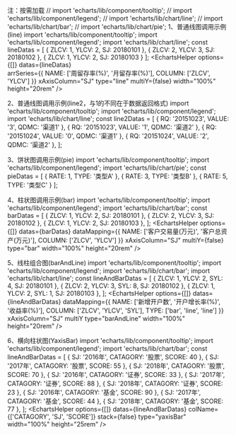 注：按需加载
// import 'echarts/lib/component/tooltip';
// import 'echarts/lib/component/legend';
// import 'echarts/lib/chart/line';
// import 'echarts/lib/chart/bar';
// import 'echarts/lib/chart/pie';
1、普通线图调用示例(line)
 import 'echarts/lib/component/tooltip';
 import 'echarts/lib/component/legend';
 import 'echarts/lib/chart/line';
  const lineDatas = [
        { ZLCV: 1, YLCV: 2, SJ: 20180101 }, 
        { ZLCV: 2, YLCV: 3, SJ: 20180102 }, 
        { ZLCV: 1, YLCV: 2, SJ: 20180103 }
      ];
  <EchartsHelper
            options={[]}
            datas={lineDatas}   
            arrSeries={{ NAME: ['周留存率(%)', '月留存率(%)'], COLUMN: ['ZLCV', 'YLCV'] }} 
            xAxisColumn="SJ" 
            type="line" 
            multiY={false}
            width="100%"  
            height="20rem"
          />

2、普通线图调用示例(line2，与1的不同在于数据返回格式)
 import 'echarts/lib/component/tooltip';
 import 'echarts/lib/component/legend';
 import 'echarts/lib/chart/line';
 const line2Datas = [
    { RQ: '20151023', VALUE: '3', QDMC: '渠道1' },
    { RQ: '20151023', VALUE: '1', QDMC: '渠道2' },
    { RQ: '20151024', VALUE: '0', QDMC: '渠道1' },
    { RQ: '20151024', VALUE: '2', QDMC: '渠道2' },
  ];
  <EchartsHelper
            options={[]}
            datas={line2Datas}
            valueColumn="VALUE"
            legendColumn="QDMC"
            xAxisColumn="RQ"
            type="line2"
            width="100%"
            height="25rem"
          />

3、饼状图调用示例(pie)
 import 'echarts/lib/component/tooltip';
 import 'echarts/lib/component/legend';
 import 'echarts/lib/chart/pie';
  const pieDatas = [
      { RATE: 1, TYPE: '类型A' }, 
      { RATE: 3, TYPE: '类型B' }, 
      { RATE: 5, TYPE: '类型C' }
      ];
   <EchartsHelper
            options={[]}
            datas={pieDatas}
            valueColumn="RATE"
            titleColumn="TYPE"
            chartName="类型分布图"
            type="pie"
            width="100%"
            height="20rem"
          />

4、柱状图调用示例(bar)
 import 'echarts/lib/component/tooltip';
 import 'echarts/lib/component/legend';
 import 'echarts/lib/chart/bar';
  const barDatas = [
    { ZLCV: 1, YLCV: 2, SJ: 20180101 },
    { ZLCV: 2, YLCV: 3, SJ: 20180102 },
    { ZLCV: 1, YLCV: 2, SJ: 20180103 },
  ];
  <EchartsHelper
            options={[]}
            datas={barDatas}
            dataMapping={{ NAME: ['客户交易量(万元)', '客户总资产(万元)'], COLUMN: ['ZLCV', 'YLCV'] }}
            xAxisColumn="SJ"
            multiY={false}
            type="bar"
            width="100%"
            height="20rem"
          />




5、线柱组合图(barAndLine)
import 'echarts/lib/component/tooltip';
import 'echarts/lib/component/legend';
import 'echarts/lib/chart/bar';
import 'echarts/lib/chart/line';
 const lineAndBarDatas = [
    { ZLCV: 1, YLCV: 2, SYL: 4, SJ: 20180101 },
    { ZLCV: 2, YLCV: 3, SYL: 8, SJ: 20180102 },
    { ZLCV: 1, YLCV: 2, SYL: 1, SJ: 20180103 },
  ];
  <EchartsHelper
            options={[]}
            datas={lineAndBarDatas}
            dataMapping={{ NAME: ['新增开户数', '开户增长率(%)', '收益率(%)'], COLUMN: ['ZLCV', 'YLCV', 'SYL'], TYPE: ['bar', 'line', 'line'] }}
            xAxisColumn="SJ"
            multiY
            type="barAndLine"
            width="100%"
            height="20rem"
          />

6、横向柱状图(YaxisBar)
 import 'echarts/lib/component/tooltip';
 import 'echarts/lib/component/legend';
 import 'echarts/lib/chart/bar';
  const lineAndBarDatas = [
    { SJ: '2016年', CATAGORY: '股票', SCORE: 40 },
    { SJ: '2017年', CATAGORY: '股票', SCORE: 55 },
    { SJ: '2018年', CATAGORY: '股票', SCORE: 70 },
    { SJ: '2016年', CATAGORY: '证券', SCORE: 33 },
    { SJ: '2017年', CATAGORY: '证券', SCORE: 88 },
    { SJ: '2018年', CATAGORY: '证券', SCORE: 23 },
    { SJ: '2016年', CATAGORY: '基金', SCORE: 90 },
    { SJ: '2017年', CATAGORY: '基金', SCORE: 44 },
    { SJ: '2018年', CATAGORY: '基金', SCORE: 77 },
  ];
   <EchartsHelper
            options={[]}
            datas={lineAndBarDatas}
            colName={['CATAGORY', 'SJ', 'SCORE']}
            stack={false}
            type="yaxisBar"
            width="100%"
            height="25rem"
          />
